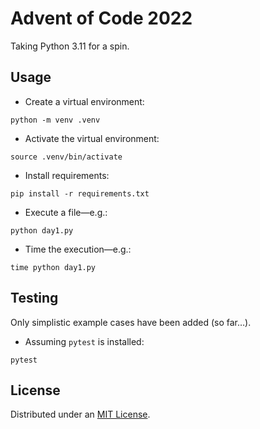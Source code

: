 # Advent of Code 2022

Taking Python 3.11 for a spin.

## Usage

- Create a virtual environment:

```shell
python -m venv .venv
```
- Activate the virtual environment:

```shell
source .venv/bin/activate
```
- Install requirements:

```shell
pip install -r requirements.txt
```

- Execute a file—e.g.:

```shell
python day1.py
```

- Time the execution—e.g.:

```shell
time python day1.py
```

## Testing

Only simplistic example cases have been added (so far…).

- Assuming `pytest` is installed:

```shell
pytest
```

## License

Distributed under an [MIT License](./LICENSE).
